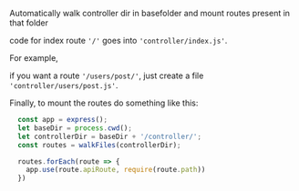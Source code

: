 Automatically walk controller dir in basefolder and mount routes present in that folder

code for index route `'/'` goes into `'controller/index.js'`.

For example, 

if you want a route `'/users/post/'`, just create a file `'controller/users/post.js'`.

Finally, to mount the routes do something like this:

```js
  const app = express();
  let baseDir = process.cwd();
  let controllerDir = baseDir + '/controller/'; 
  const routes = walkFiles(controllerDir);

  routes.forEach(route => {
    app.use(route.apiRoute, require(route.path))
  })
```
